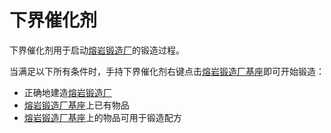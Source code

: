 # 下界催化剂

下界催化剂用于启动[熔岩锻造厂](./Nether-Forge)的锻造过程。

当满足以下所有条件时，手持下界催化剂右键点击[熔岩锻造厂基座](./Nether-Forge#pedestal)即可开始锻造：

- 正确地建造[熔岩锻造厂](./Nether-Forge)
- [熔岩锻造厂基座](./Nether-Forge#pedestal)上已有物品
- [熔岩锻造厂基座](./Nether-Forge#pedestal)上的物品可用于锻造配方
